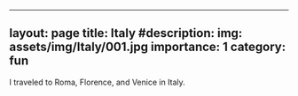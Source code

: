 
---
layout: page
title: Italy
#description: 
img: assets/img/Italy/001.jpg
importance: 1
category: fun
---

I traveled to Roma, Florence, and Venice in Italy.

